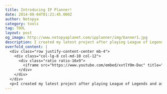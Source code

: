 ```yaml
---
title: Introducing IP Planner!
date: 2014-08-04T01:21:45.000Z
author: Netopya
category: tools
tag: TOOL
layout: post
og_image: http://www.netopyaplanet.com/ipplanner/img/banner1.jpg
description: I created my latest project after playing League of Legends and asking the question how long will it take my to unlock Champions? Champions can be unlocked using the the in game currency, Influence Points, which are earned by playing matches. I found online other people who were wondering the same thing as I, but many people chose to estimate the answer based on the playing statistics of popular players. I wanted a solution that could calculate an answer based on my own play history, and that's where IP Planner was born! It uses the publicly available Riot API to load a summoner's history and calculate the rate at which they earn Influence Points. Check it out here!
overfold_content: |
  <div class="row justify-content-center mb-4">
    <div class="col-lg-8 col-md-10 col-12">
      <div class="ratio ratio-16x9">
        <iframe src="https://www.youtube.com/embed/xvtlYOm-Dac" title="IP Planner Demo" allowfullscreen></iframe>
      </div>
    </div>
  </div>
  <p>I created my latest project after playing League of Legends and asking the question how long will it take my to unlock Champions? Champions can be unlocked using the the in game currency, Influence Points, which are earned by playing matches. I found online other people who were wondering the same thing as I, but many people chose to estimate the answer based on the playing statistics of popular players. I wanted a solution that could calculate an answer based on my own play history, and that's where IP Planner was born! It uses the publicly available Riot API to load a summoner's history and calculate the rate at which they earn Influence Points. Check it out <a href="/ipplanner">here</a>!</p>
---
```


